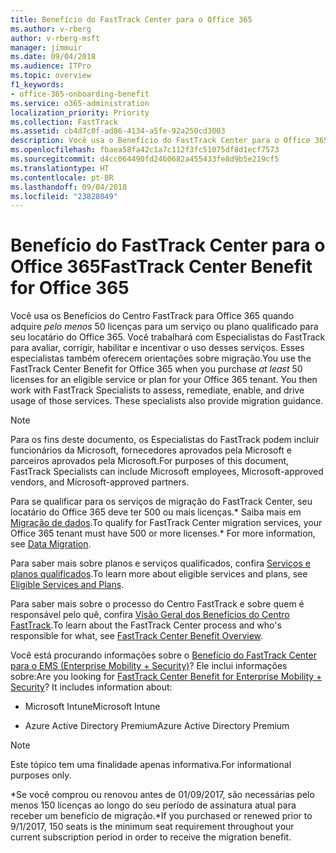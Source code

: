 ```yaml
---
title: Benefício do FastTrack Center para o Office 365
ms.author: v-rberg
author: v-rberg-msft
manager: jimmuir
ms.date: 09/04/2018
ms.audience: ITPro
ms.topic: overview
f1_keywords:
- office-365-onboarding-benefit
ms.service: o365-administration
localization_priority: Priority
ms.collection: FastTrack
ms.assetid: cb4d7c0f-ad86-4134-a5fe-92a250cd3003
description: Você usa o Benefício do FastTrack Center para o Office 365 quando adquire pelo menos 50 licenças para um serviço ou plano qualificado para seu locatário do Office 365. Você trabalhará com Especialistas do FastTrack para avaliar, corrigir, habilitar e incentivar o uso desses serviços. Esses especialistas também oferecem orientações sobre migração.
ms.openlocfilehash: fbaea58fa42c1a7c112f3fc51075df8d1ecf7573
ms.sourcegitcommit: d4cc064490fd2460682a455433fe8d9b5e219cf5
ms.translationtype: HT
ms.contentlocale: pt-BR
ms.lasthandoff: 09/04/2018
ms.locfileid: "23828049"
---
```

# <a name="fasttrack-center-benefit-for-office-365"></a><span data-ttu-id="e1ef0-105">Benefício do FastTrack Center para o Office 365</span><span class="sxs-lookup"><span data-stu-id="e1ef0-105">FastTrack Center Benefit for Office 365</span></span>

<span data-ttu-id="e1ef0-p102">Você usa os Benefícios do Centro FastTrack para Office 365 quando adquire *pelo menos* 50 licenças para um serviço ou plano qualificado para seu locatário do Office 365. Você trabalhará com Especialistas do FastTrack para avaliar, corrigir, habilitar e incentivar o uso desses serviços. Esses especialistas também oferecem orientações sobre migração.</span><span class="sxs-lookup"><span data-stu-id="e1ef0-p102">You use the FastTrack Center Benefit for Office 365 when you purchase  *at least*  50 licenses for an eligible service or plan for your Office 365 tenant. You then work with FastTrack Specialists to assess, remediate, enable, and drive usage of those services. These specialists also provide migration guidance.</span></span> 
  
> [!NOTE]
> <span data-ttu-id="e1ef0-109">Para os fins deste documento, os Especialistas do FastTrack podem incluir funcionários da Microsoft, fornecedores aprovados pela Microsoft e parceiros aprovados pela Microsoft.</span><span class="sxs-lookup"><span data-stu-id="e1ef0-109">For purposes of this document, FastTrack Specialists can include Microsoft employees, Microsoft-approved vendors, and Microsoft-approved partners.</span></span> 
  
<span data-ttu-id="e1ef0-110">Para se qualificar para os serviços de migração do FastTrack Center, seu locatário do Office 365 deve ter 500 ou mais licenças.\* Saiba mais em [Migração de dados](data-migration.md).</span><span class="sxs-lookup"><span data-stu-id="e1ef0-110">To qualify for FastTrack Center migration services, your Office 365 tenant must have 500 or more licenses.\* For more information, see [Data Migration](data-migration.md).</span></span>
  
<span data-ttu-id="e1ef0-111">Para saber mais sobre planos e serviços qualificados, confira [Serviços e planos qualificados](eligible-services-and-plans.md).</span><span class="sxs-lookup"><span data-stu-id="e1ef0-111">To learn more about eligible services and plans, see [Eligible Services and Plans](eligible-services-and-plans.md).</span></span>
  
<span data-ttu-id="e1ef0-112">Para saber mais sobre o processo do Centro FastTrack e sobre quem é responsável pelo quê, confira [Visão Geral dos Benefícios do Centro FastTrack](fasttrack-benefit-overview.md).</span><span class="sxs-lookup"><span data-stu-id="e1ef0-112">To learn about the FastTrack Center process and who's responsible for what, see [FastTrack Center Benefit Overview](fasttrack-benefit-overview.md).</span></span>
  
<span data-ttu-id="e1ef0-p103">Você está procurando informações sobre o [Benefício do FastTrack Center para o EMS (Enterprise Mobility + Security)](https://go.microsoft.com/fwlink/?linkid=2005312)? Ele inclui informações sobre:</span><span class="sxs-lookup"><span data-stu-id="e1ef0-p103">Are you looking for [FastTrack Center Benefit for Enterprise Mobility + Security](https://go.microsoft.com/fwlink/?linkid=2005312)? It includes information about:</span></span>
  
- <span data-ttu-id="e1ef0-115">Microsoft Intune</span><span class="sxs-lookup"><span data-stu-id="e1ef0-115">Microsoft Intune</span></span>
    
- <span data-ttu-id="e1ef0-116">Azure Active Directory Premium</span><span class="sxs-lookup"><span data-stu-id="e1ef0-116">Azure Active Directory Premium</span></span> 
    
> [!NOTE]
> <span data-ttu-id="e1ef0-117">Este tópico tem uma finalidade apenas informativa.</span><span class="sxs-lookup"><span data-stu-id="e1ef0-117">For informational purposes only.</span></span> 
  
<span data-ttu-id="e1ef0-118">\*Se você comprou ou renovou antes de 01/09/2017, são necessárias pelo menos 150 licenças ao longo do seu período de assinatura atual para receber um benefício de migração.</span><span class="sxs-lookup"><span data-stu-id="e1ef0-118">\*If you purchased or renewed prior to 9/1/2017, 150 seats is the minimum seat requirement throughout your current subscription period in order to receive the migration benefit.</span></span>
  

 